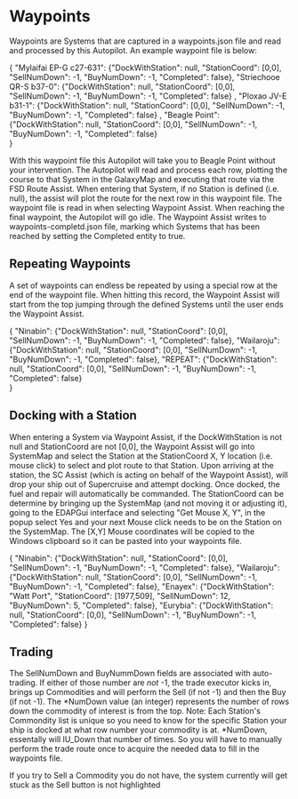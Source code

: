 # Waypoints
Waypoints are Systems that are captured in a waypoints.json file and read and processed by this Autopilot.  An example waypoint file is below:

{ 
"Mylaifai EP-G c27-631": {"DockWithStation": null, "StationCoord": [0,0], "SellNumDown": -1, "BuyNumDown": -1, "Completed": false}, 
"Striechooe QR-S b37-0": {"DockWithStation": null, "StationCoord": [0,0], "SellNumDown": -1, "BuyNumDown": -1, "Completed": false} ,
"Ploxao JV-E b31-1":     {"DockWithStation": null, "StationCoord": [0,0], "SellNumDown": -1, "BuyNumDown": -1, "Completed": false} ,
"Beagle Point":          {"DockWithStation": null, "StationCoord": [0,0], "SellNumDown": -1, "BuyNumDown": -1, "Completed": false}   
}

With this waypoint file this Autopilot will take you to Beagle Point without your intervention.  The Autopilot will read and process each
row, plotting the course to that System in the GalaxyMap and executing that route via the FSD Route Assist.  When entering that System, 
if no Station is defined (i.e. null), the assist will plot the route for the next row in this waypoint file.  The waypoint file is read 
in when selecting Waypoint Assist.  When reaching the final waypoint, the Autopilot will go idle.  The Waypoint Assist writes to 
waypoints-completd.json file, marking which Systems that has been reached by setting the Completed entity to true.

## Repeating Waypoints
A set of waypoints can endless be repeated by using a special row at the end of the waypoint file.  When hitting this record, the Waypoint 
Assist will start from the top jumping through the defined Systems until the user ends the Waypoint Assist.

{ 
"Ninabin":   {"DockWithStation": null, "StationCoord": [0,0], "SellNumDown": -1, "BuyNumDown": -1, "Completed": false}, 
"Wailaroju": {"DockWithStation": null, "StationCoord": [0,0], "SellNumDown": -1, "BuyNumDown": -1, "Completed": false}, 
"REPEAT":    {"DockWithStation": null, "StationCoord": [0,0], "SellNumDown": -1, "BuyNumDown": -1, "Completed": false}  
}

## Docking with a Station
When entering a System via Waypoint Assist, if the DockWithStation is not null and StationCoord are not [0,0], the Waypoint Assist
will go into SystemMap and select the Station at the StationCoord X, Y location (i.e. mouse click) to select and plot route to that 
Station.  Upon arriving at the station, the SC Assist (which is acting on behalf of the Waypoint Assist), will drop your ship
out of Supercruise and attempt docking.  Once docked, the fuel and repair will automatically be commanded.  The StationCoord can be 
determine by bringing up the SystemMap (and not moving it or adjusting it), going to the EDAPGui interface and selecting 
"Get Mouse X, Y", in the popup select Yes and your next Mouse click needs to be on the Station on the SystemMap.  The [X,Y]
Mouse coordinates will be copied to the Windows clipboard so it can be pasted into your waypoints file.

{ 
    "Ninabin":   {"DockWithStation": null, "StationCoord": [0,0], "SellNumDown": -1, "BuyNumDown": -1, "Completed": false}, 
    "Wailaroju": {"DockWithStation": null, "StationCoord": [0,0], "SellNumDown": -1, "BuyNumDown": -1, "Completed": false},
    "Enayex":    {"DockWithStation": "Watt Port", "StationCoord": [1977,509], "SellNumDown": 12, "BuyNumDown": 5, "Completed": false}, 
    "Eurybia":   {"DockWithStation": null, "StationCoord": [0,0], "SellNumDown": -1, "BuyNumDown": -1, "Completed": false} 
}

## Trading
The SellNumDown and BuyNummDown fields are associated with auto-trading.  If either of those number are *not* -1, the 
trade executor kicks in, brings up Commodities and will perform the Sell (if not -1) and then the Buy (if not -1).
The *NumDown value (an integer) represents the number of rows down the commodity of interest is from the top.  Note:  Each Station's 
Commondity list is unique so you need to know for the specific Station your ship is docked at what row number your commodity is 
at.  *NumDown, essentally will IU_Down that number of times.  So you will have to manually perform the trade route once to acquire
the needed data to fill in the waypoints file.

If you try to Sell a Commodity you do not have, the system currently will get stuck as the Sell button is not highlighted



